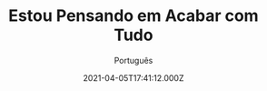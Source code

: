 ---
id: 'e16e6fcf-91a0-486d-864d-3a9d70692c38'
type: 'movie' # Filme, Série, Anime
title: "Estou Pensando em Acabar com Tudo"
synopsis: ["Neste filme adaptado e dirigido por Charlie Kaufman, um desvio inesperado transforma a viagem de um casal em uma jornada terrível por suas mentes fragilizadas.",
]
originalTitle: "I'm Thinking of Ending Things"
date: '2021-04-05T17:41:12.000Z'
update: '2021-04-05T17:41:12.000Z'
releaseDate: '2020-08-28T03:00:00.000Z'
imdb:
  rating: '6.6' # 8.5
  id: '' # tt0470752
duration: '2h 15 Min'
trailer:
  urls: [
    '9Q9qIaJSkgk',
  ]
tags: ['1080p']
genre: ['Drama', 'Suspense'] #
quality: 'WEB-DL' # BluRay, WEB-DL, HDTV, WEB-DL4K, WEB-DLe
format: 'Mkv' # MKV, MP4, TS
audio: 'Português, Inglês' # Dublado, Legendado, Dual Audio, Dub & Leg
subtitle: 'Português' # Português, inglês,
size: '4.86 GB' # 4.8 GB
audioQuality: 10
videoQuality: 10
directors: []
#  - name: 'Lana Wachowski'
#    image: ''
#  - name: 'Lilly Wachowski'
#    image: ''
cast: []
#  - name: 'Keanu Reeves'
#    image: ''
#    characterName: 'Neo'
writers: []
#  - name: ''
#    image: ''
maturityRating:
  age: '' # L , 10, 12, 14, 16, 18
  topics: [''] # Violence, Illegal drugs, Inappropriate Language, Legal Drugs, Sexual Content, Extreme Violence
###########################################
download:
  
  - url: 'magnet:?xt=urn:btih:c6915b5627b3aaed72b5be9627b9a0cd3908f829&dn=I.m.Thinking.of.Ending.Things.2020.1080p.NF.WEB-DL.DD5.1.x264-PiA&tr=udp%3a%2f%2ftracker.opentrackr.org%3a1337%2fannounce&tr=udp%3a%2f%2ftracker.openbittorrent.com%3a80%2fannounce&tr=udp%3a%2f%2ftracker.trackerfix.com%3a80%2fannounce&tr=udp%3a%2f%2ftracker.coppersurfer.tk%3a6969%2fannounce&tr=udp%3a%2f%2ftracker.leechers-paradise.org%3a6969%2fannounce&tr=udp%3a%2f%2feddie4.nl%3a6969%2fannounce&tr=udp%3a%2f%2fp4p.arenabg.com%3a1337%2fannounce&tr=udp%3a%2f%2fexplodie.org%3a6969%2fannounce&tr=udp%3a%2f%2fzer0day.ch%3a1337%2fannounce'
    resolution: '1080p' # 720p, 1080p, 4K,
    audio: 'Dual Áudio' # Dublado, Legendado, Dual Audio
    size: '' # 4.8 GB
    quality: '' # BluRay, WEB-DL
    format: '' # MKV
images:
  cover: '/assets/movies/estou-pensando-em-acabar-com-tudo.jpg'
  background: '/assets/movies/'
---